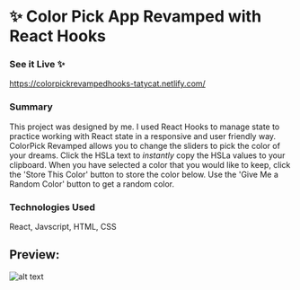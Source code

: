 # :sparkles: **Color Pick App Revamped with React Hooks**

### See it Live :sparkles:
https://colorpickrevampedhooks-tatycat.netlify.com/

### Summary
This project was designed by me. I used React Hooks to manage state to practice working with React state in a responsive and user friendly way.   
ColorPick Revamped allows you to change the sliders to pick the color of your dreams. Click the HSLa text to _instantly_ copy the HSLa values to your clipboard.  When you have selected a color that you would like to keep, click the 'Store This Color' button to store the color below. Use the 'Give Me a Random Color' button to get a random color.

### Technologies Used 
React, 
Javscript, 
HTML, 
CSS

## Preview:
![alt text](/build/static/images/rhookspicker.gif "Preview of the RHooks App")